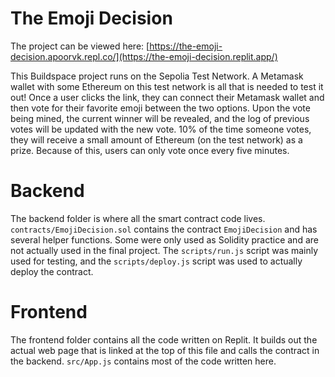 # The Emoji Decision

The project can be viewed here: [https://the-emoji-decision.apoorvk.repl.co/](https://the-emoji-decision.replit.app/)

This Buildspace project runs on the Sepolia Test Network. A Metamask wallet with some Ethereum on this test network is all that is needed to test it out! Once a user clicks the link, they can connect their Metamask wallet and then vote for their favorite emoji between the two options. Upon the vote being mined, the current winner will be revealed, and the log of previous votes will be updated with the new vote. 10% of the time someone votes, they will receive a small amount of Ethereum (on the test network) as a prize. Because of this, users can only vote once every five minutes.

# Backend

The backend folder is where all the smart contract code lives. `contracts/EmojiDecision.sol` contains the contract `EmojiDecision` and has several helper functions. Some were only used as Solidity practice and are not actually used in the final project. The `scripts/run.js` script was mainly used for testing, and the `scripts/deploy.js` script was used to actually deploy the contract.

# Frontend

The frontend folder contains all the code written on Replit. It builds out the actual web page that is linked at the top of this file and calls the contract in the backend. `src/App.js` contains most of the code written here.
